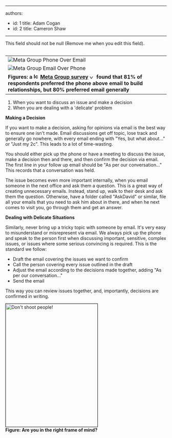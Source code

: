 

---
authors:
  - id: 1
    title: Adam Cogan
  - id: 2
    title: Cameron Shaw
---




<span class='intro'> This field should not be null (Remove me when you edit this field). </span>

<table width="20%" align="right">
<tbody>
<tr>
<td><img style="border-right&#58;0px solid;border-top&#58;0px solid;border-left&#58;0px solid;border-bottom&#58;0px solid;" alt="Meta Group Phone Over Email" src="/Standards/Communication/RulesToBetterEmail/PublishingImages/MetaGroupPhoneOverEmail.gif" border="0" /> </td></tr>
<tr>
<td><img style="border-right&#58;0px solid;border-top&#58;0px solid;border-left&#58;0px solid;border-bottom&#58;0px solid;" alt="Meta Group Email Over Phone" src="/Standards/Communication/RulesToBetterEmail/PublishingImages/MetaGroupEmailOverPhone.gif" border="0" /> </td></tr>
<tr>
<td><b>Figures&#58; a <img height="17" alt="Icon PDF" src="http&#58;//www.ssw.com.au/ssw/Images/IconPdf.gif" width="16" /> <a href="http&#58;//www.ssw.com.au/ssw/Redirect/SSWUpdate/0304MetagroupUsersPreferEmailPDFReport.htm" target="_blank">Meta Group survey</a> </b><img height="11" alt="You are going to a site outside of SSW" src="http&#58;//www.ssw.com.au/ssw/Images/LeaveSite.gif" width="17" /><b> found that 81% of respondents preferred the phone above email to build relationships, but 80% preferred email generally</b> </td></tr></tbody></table>
<ol>
<li>When you want to discuss an issue and make a decision 
<li>When you are dealing with a 'delicate' problem </li></ol>
<p><b>Making a Decision</b> </p>
<p>If you want to make a decision, asking for opinions via email is the best way to ensure one isn't made. Email discussions get off topic, lose track and generally go nowhere, with every email ending with &quot;Yes, but what about...&quot; or &quot;Just my 2c&quot;. This leads to a lot of time-wasting. </p>
<p>You should either pick up the phone or have a meeting to discuss the issue, make a decision then and there, and then confirm the decision via email. The first line in your follow up email should be &quot;As per our conversation...&quot; This records that a conversation was held.</p>
<p>The issue becomes even more important internally, when you email someone in the next office and ask them a question. This is a great way of creating unnecessary emails. Instead, stand up, walk to their desk and ask them the question. Otherwise, have a folder called &quot;AskDavid&quot; or similar, file all your emails that you need to ask him about in there, and when he next comes to visit you, go through them and get an answer. </p>
<p><b>Dealing with Delicate Situations</b> </p>
<p>Similarly, never bring up a tricky topic with someone by email. It's very easy to misunderstand or misrepresent via email. We always pick up the phone and speak to the person first when discussing important, sensitive, complex issues, or issues where some serious convincing is required. This is the standard we follow&#58;</p>
<ul>
<li>Draft the email covering the issues we want to confirm 
<li>Call the person covering every issue outlined in the draft 
<li>Adjust the email according to the decisions made together, adding &quot;As per our conversation...&quot; 
<li>Send the email </li></ul>This way you can review issues together, and, importantly, decisions are confirmed in writing. 
<p><img style="border-right&#58;1px solid;border-top&#58;1px solid;border-left&#58;1px solid;width&#58;287px;border-bottom&#58;1px solid;height&#58;384px;" alt="Don't shoot people!" src="/Standards/Communication/RulesToBetterEmail/PublishingImages/pic38-KeepDrasticThingsForImportantThings.gif" border="1" /> <br><b>Figure&#58; Are you in the right frame of mind?</b> </p>


